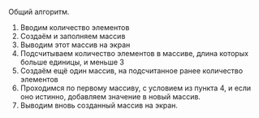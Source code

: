 Общий алгоритм.
1. Вводим количество элементов
2. Создаём и заполняем массив
3. Выводим этот массив на экран
4. Подсчитываем количество элементов в массиве, длина которых больше единицы, и меньше 3
5. Создаём ещё один массив, на подсчитанное ранее количество элементов
6. Проходимся по первому массиву, с условием из пункта 4, и если оно истинно, добавляем значение в новый массив.
7. Выводим вновь созданный массив на экран.
